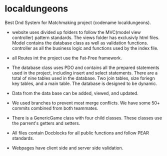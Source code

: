 # localdungeons
Best Dnd System for Matchmaking project (codename localdungeons).

- website uses divided up folders to follow the MVC(model view controller) pattern standards. The views folder has exclusivly html files. Model contains the database class as well as validation functions. controller as all the business logic and functions used by the index file.

- all Routes int the project use the Fat-Free framework.

- The database class uses PDO and contains all the prepared statements used in the project, including insert and select statements. There are a total of nine tables used in the database. Two join tables, size foriegn key tables, and a main table. The database is designed to be dynamic.
- Data from the data base can be added, viewed, and updated.
- We used branches to prevent most merge conflicts. We have some 50+ commits combined from both teammates.
- There is a GenericGame class with four child classes. These classes use the parrent's getters and setters.
- All files contain Docblocks for all public functions and follow PEAR standards.
- Webpages have client side and server side validation.